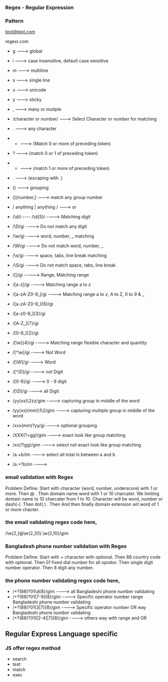 
### Regex - Regular Expression

### Pattern 
text@text.com

regexr.com

* g ---> global
* i ---> case insensitive, default case sensitive
* m ---> multiline
* s ---> single line
* u ---> unicode
* y ---> sticky
* , ---> many or mutiple

* /character or number/ ---> Select Character or number for matching
* . ---> any character
* * ---> (Match 0 or more of preceding token)
* ? ---> (match 0 or 1 of preceding token)
* + ---> (match 1 or more of preceding token)
* \. ---> (escaping with .)
* () ---> grouping
* (){number,} ---> match any group number
* / anything | anything / ---> or
* /\d/i ---- /\d{5}i ----> Matching digit
* /\D/gi ----> Do not match any digit
* /\w/gi ----> word, number, _ matching
* /\W/gi ----> Do not match word, number, _
* /\s/gi ----> space, tabs, line break matching
* /\S/gi ----> Do not match space, tabs, line break
* /[]/gi -----> Range, Matching range
* /[a-z]/gi ----> Matching range a to z
* /[a-zA-Z0-9_]/gi ----> Matching range a to z, A to Z, 0 to 9 & _

* /[a-zA-Z0-9_]{6}/gi
* /[a-z0-9_]{3}/gi
* /[A-Z_]{7}/gi
* /[0-9_]{2}/gi
* /[\w]{4}/gi  ----> Matching range flexible character and quantity

* /[^\w]/gi ----> Not Word
* /[\W]/gi ----> Word

* /[^\D]/gi ----> not Digit 
* /[0-9]/gi ----> 0 - 9 digit
* /[\D]/gi ----> all Digit

* /yy(xx)\2zz/gim ----> capturing group in middle of the word
* /yy(xx)(mm)\1\2/gim ----> capturing multiple group in middle of the word
* /xxx(mm)?yy/gi ----> optional grouping 
* /XXX(?=gg)/gim ----> exact look like group matching
* /xx(?!gg)/gim ----> select not exact look like group matching

* /a.+b/im ----> select all total in between a and b 
* /a.+?b/im ----> 

### email validation with Regex 
Problem Define: Start with character (word, number, underscore) with 1 or more. Then @ . Then domain name word with 1 or 10 charcater. We limiting domain name to 10 charcater from 1 to 10. Character will be word, number or dash(-). Then dot(.) . Then And then finally domain extension wit word of 1 or more chacter. 

### the email validating regex code here, 

/\w{2,}@\w{2,20}\.\w{2,10}/gim

### Bangladesh phone number validation with Regex 
Problem Define: Start with + character with optional. Then 88 country code with optional. Then 01 fixed dial number for all oprator. Then single digit number operator. Then 8 digit any number. 

### the phone number validating regex code here,

* /\+?(88)?01\d\{8}/gim ----> all Bangladeshi phone number validating
* /\+?(88)?01\[7-9]\{8}/gim ----> Specific operator number range Bangladeshi phone number validating
* /\+?(88)?01\(3|7]\{8}/gim ----> Specific operator number OR way Bangladeshi phone number validating
* /\+?(88)?01\([2-4]|7]\{8}/gim ----> others way with range and OR

## Regular Express Language specific

### JS offer regex method
* search
* test
* match
* exec
    


